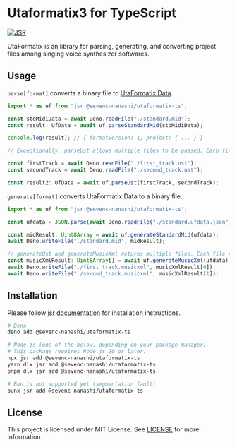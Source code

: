 <!-- TODO: replace sevenc-nanashi/utaformatix-ts with actual package -->

# Utaformatix3 for TypeScript

[![JSR](https://jsr.io/badges/@sevenc-nanashi/utaformatix-ts)](https://jsr.io/@sevenc-nanashi/utaformatix-ts)

UtaFormatix is an library for parsing, generating, and converting project files among singing voice synthesizer softwares.

## Usage

`parse[format]` converts a binary file to [UtaFormatix Data](https://github.com/sdercolin/utaformatix-data).

```typescript
import * as uf from "jsr:@sevenc-nanashi/utaformatix-ts";

const stdMidiData = await Deno.readFile("./standard.mid");
const result: UfData = await uf.parseStandardMid(stdMidiData);

console.log(result); // { formatVersion: 1, project: { ... } }

// Exceptionally, parseUst allows multiple files to be passed. Each file represents a track.

const firstTrack = await Deno.readFile("./first_track.ust");
const secondTrack = await Deno.readFile("./second_track.ust");

const result2: UfData = await uf.parseUst(firstTrack, secondTrack);
```

`generate[format]` converts UtaFormatix Data to a binary file.

```typescript
import * as uf from "jsr:@sevenc-nanashi/utaformatix-ts";

const ufdata = JSON.parse(await Deno.readFile("./standard.ufdata.json"));

const midResult: Uint8Array = await uf.generateStandardMid(ufdata);
await Deno.writeFile("./standard.mid", midResult);

// generateUst and generateMusicXml returns multiple files. Each file represents a track.
const musicXmlResult: Uint8Array[] = await uf.generateMusicXml(ufdata);
await Deno.writeFile("./first_track.musicxml", musicXmlResult[0]);
await Deno.writeFile("./second_track.musicxml", musicXmlResult[1]);
```

## Installation

Please follow [jsr documentation](https://jsr.io/docs/using-packages) for
installation instructions.

```bash
# Deno
deno add @sevenc-nanashi/utaformatix-ts

# Node.js (one of the below, depending on your package manager)
# This package requires Node.js 20 or later.
npx jsr add @sevenc-nanashi/utaformatix-ts
yarn dlx jsr add @sevenc-nanashi/utaformatix-ts
pnpm dlx jsr add @sevenc-nanashi/utaformatix-ts

# Bun is not supported yet (segmentation fault)
bunx jsr add @sevenc-nanashi/utaformatix-ts
```

## License

This project is licensed under MIT License. See
[LICENSE](https://github.com/sevenc-nanashi/utaformatix-ts/blob/main/LICENSE.md) for more
information.
